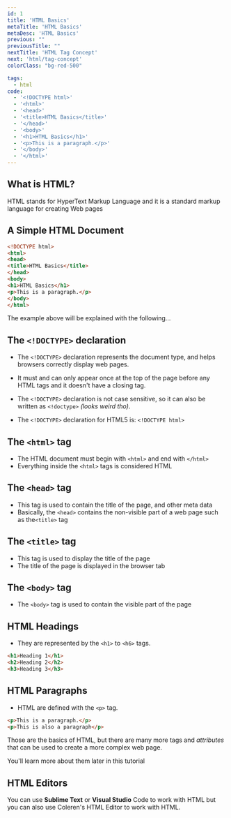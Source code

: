 ```yaml
---
id: 1
title: 'HTML Basics'
metaTitle: 'HTML Basics'
metaDesc: 'HTML Basics'
previous: ""
previousTitle: ""
nextTitle: 'HTML Tag Concept'
next: 'html/tag-concept'
colorClass: "bg-red-500"

tags:
  - html
code:
  - '<!DOCTYPE html>'
  - '<html>'
  - '<head>'
  - '<title>HTML Basics</title>'
  - '</head>'
  - '<body>'
  - '<h1>HTML Basics</h1>'
  - '<p>This is a paragraph.</p>'
  - '</body>'
  - '</html>'
---
```


## What is HTML?

HTML stands for HyperText Markup Language and it is a standard markup language for creating Web pages


## A Simple HTML Document

```html
<!DOCTYPE html>
<html>
<head>
<title>HTML Basics</title>
</head>
<body>
<h1>HTML Basics</h1>
<p>This is a paragraph.</p>
</body>
</html>
```

The example above will be explained with the following...


## The `<!DOCTYPE>` declaration

- The `<!DOCTYPE>` declaration represents the document type, and helps browsers correctly display web pages.

- It must and can only appear once at the top of the page before any HTML tags and it doesn't have a closing tag.

- The `<!DOCTYPE>` declaration is not case sensitive, so it can also be written as `<!doctype>` _(looks weird tho)_.

- The `<!DOCTYPE>` declaration for HTML5 is: `<!DOCTYPE html>`


## The `<html>` tag

- The HTML document must begin with `<html>` and end with `</html>`
- Everything inside the `<html>` tags is considered HTML


## The `<head>` tag

- This tag is used to contain the title of the page, and other meta data
- Basically, the `<head>` contains the non-visible part of a web page such as the`<title>` tag


## The `<title>` tag

- This tag is used to display the title of the page
- The title of the page is displayed in the browser tab


## The `<body>` tag

- The `<body>` tag is used to contain the visible part of the page


## HTML Headings

- They are represented by the `<h1>` to `<h6>` tags.

```html
<h1>Heading 1</h1>
<h2>Heading 2</h2>
<h3>Heading 3</h3>
```


## HTML Paragraphs

- HTML are defined with the `<p>` tag.

```html
<p>This is a paragraph.</p>
<p>This is also a paragraph</p>
```


Those are the basics of HTML, but there are many more tags and _attributes_ that can be used to create a more complex web page.

You'll learn more about them later in this tutorial


## HTML Editors

You can use **Sublime Text** or **Visual Studio** Code to work with HTML but you can also use Coleren's HTML Editor to work with HTML.

